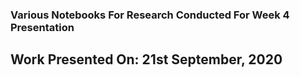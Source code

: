 ### Various Notebooks For Research Conducted For Week 4 Presentation

## Work Presented On: 21st September, 2020
